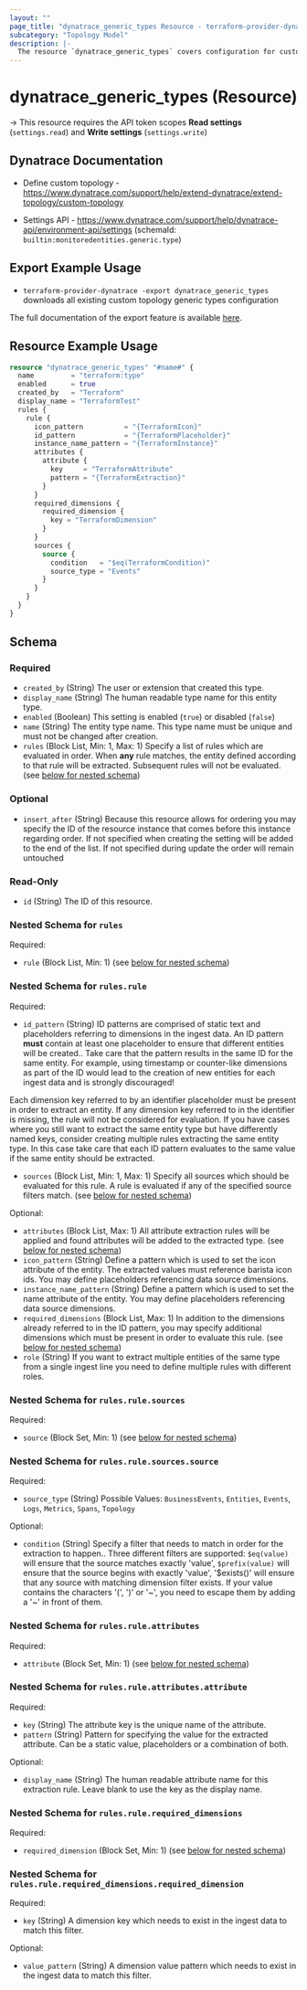 ```yaml
---
layout: ""
page_title: "dynatrace_generic_types Resource - terraform-provider-dynatrace"
subcategory: "Topology Model"
description: |-
  The resource `dynatrace_generic_types` covers configuration for custom topology generic types
---
```


# dynatrace_generic_types (Resource)

-> This resource requires the API token scopes **Read settings** (`settings.read`) and **Write settings** (`settings.write`)

## Dynatrace Documentation

- Define custom topology - https://www.dynatrace.com/support/help/extend-dynatrace/extend-topology/custom-topology

- Settings API - https://www.dynatrace.com/support/help/dynatrace-api/environment-api/settings (schemaId: `builtin:monitoredentities.generic.type`)

## Export Example Usage

- `terraform-provider-dynatrace -export dynatrace_generic_types` downloads all existing custom topology generic types configuration

The full documentation of the export feature is available [here](https://dt-url.net/h203qmc).

## Resource Example Usage

```terraform
resource "dynatrace_generic_types" "#name#" {
  name         = "terraform:type"
  enabled      = true
  created_by   = "Terraform"
  display_name = "TerraformTest"
  rules {
    rule {
      icon_pattern          = "{TerraformIcon}"
      id_pattern            = "{TerraformPlaceholder}"
      instance_name_pattern = "{TerraformInstance}"
      attributes {
        attribute {
          key     = "TerraformAttribute"
          pattern = "{TerraformExtraction}"
        }
      }
      required_dimensions {
        required_dimension {
          key = "TerraformDimension"
        }
      }
      sources {
        source {
          condition   = "$eq(TerraformCondition)"
          source_type = "Events"
        }
      }
    }
  }
}
```

<!-- schema generated by tfplugindocs -->
## Schema

### Required

- `created_by` (String) The user or extension that created this type.
- `display_name` (String) The human readable type name for this entity type.
- `enabled` (Boolean) This setting is enabled (`true`) or disabled (`false`)
- `name` (String) The entity type name. This type name must be unique and must not be changed after creation.
- `rules` (Block List, Min: 1, Max: 1) Specify a list of rules which are evaluated in order. When **any** rule matches, the entity defined according to that rule will be extracted. Subsequent rules will not be evaluated. (see [below for nested schema](#nestedblock--rules))

### Optional

- `insert_after` (String) Because this resource allows for ordering you may specify the ID of the resource instance that comes before this instance regarding order. If not specified when creating the setting will be added to the end of the list. If not specified during update the order will remain untouched

### Read-Only

- `id` (String) The ID of this resource.

<a id="nestedblock--rules"></a>
### Nested Schema for `rules`

Required:

- `rule` (Block List, Min: 1) (see [below for nested schema](#nestedblock--rules--rule))

<a id="nestedblock--rules--rule"></a>
### Nested Schema for `rules.rule`

Required:

- `id_pattern` (String) ID patterns are comprised of static text and placeholders referring to dimensions in the ingest data. An ID pattern **must** contain at least one placeholder to ensure that different entities will be created.. Take care that the pattern results in the same ID for the same entity. For example, using timestamp or counter-like dimensions as part of the ID would lead to the creation of new entities for each ingest data and is strongly discouraged!

Each dimension key referred to by an identifier placeholder must be present in order to extract an entity. If any dimension key referred to in the identifier is missing, the rule will not be considered for evaluation. If you have cases where you still want to extract the same entity type but have differently named keys, consider creating multiple rules extracting the same entity type. In this case take care that each ID pattern evaluates to the same value if the same entity should be extracted.
- `sources` (Block List, Min: 1, Max: 1) Specify all sources which should be evaluated for this rule. A rule is evaluated if any of the specified source filters match. (see [below for nested schema](#nestedblock--rules--rule--sources))

Optional:

- `attributes` (Block List, Max: 1) All attribute extraction rules will be applied and found attributes will be added to the extracted type. (see [below for nested schema](#nestedblock--rules--rule--attributes))
- `icon_pattern` (String) Define a pattern which is used to set the icon attribute of the entity. The extracted values must reference barista icon ids. You may define placeholders referencing data source dimensions.
- `instance_name_pattern` (String) Define a pattern which is used to set the name attribute of the entity. You may define placeholders referencing data source dimensions.
- `required_dimensions` (Block List, Max: 1) In addition to the dimensions already referred to in the ID pattern, you may specify additional dimensions which must be present in order to evaluate this rule. (see [below for nested schema](#nestedblock--rules--rule--required_dimensions))
- `role` (String) If you want to extract multiple entities of the same type from a single ingest line you need to define multiple rules with different roles.

<a id="nestedblock--rules--rule--sources"></a>
### Nested Schema for `rules.rule.sources`

Required:

- `source` (Block Set, Min: 1) (see [below for nested schema](#nestedblock--rules--rule--sources--source))

<a id="nestedblock--rules--rule--sources--source"></a>
### Nested Schema for `rules.rule.sources.source`

Required:

- `source_type` (String) Possible Values: `BusinessEvents`, `Entities`, `Events`, `Logs`, `Metrics`, `Spans`, `Topology`

Optional:

- `condition` (String) Specify a filter that needs to match in order for the extraction to happen.. Three different filters are supported: `$eq(value)` will ensure that the source matches exactly 'value', `$prefix(value)` will ensure that the source begins with exactly 'value', '$exists()' will ensure that any source with matching dimension filter exists.
If your value contains the characters '(', ')' or '\~', you need to escape them by adding a '\~' in front of them.



<a id="nestedblock--rules--rule--attributes"></a>
### Nested Schema for `rules.rule.attributes`

Required:

- `attribute` (Block Set, Min: 1) (see [below for nested schema](#nestedblock--rules--rule--attributes--attribute))

<a id="nestedblock--rules--rule--attributes--attribute"></a>
### Nested Schema for `rules.rule.attributes.attribute`

Required:

- `key` (String) The attribute key is the unique name of the attribute.
- `pattern` (String) Pattern for specifying the value for the extracted attribute. Can be a static value, placeholders or a combination of both.

Optional:

- `display_name` (String) The human readable attribute name for this extraction rule. Leave blank to use the key as the display name.



<a id="nestedblock--rules--rule--required_dimensions"></a>
### Nested Schema for `rules.rule.required_dimensions`

Required:

- `required_dimension` (Block Set, Min: 1) (see [below for nested schema](#nestedblock--rules--rule--required_dimensions--required_dimension))

<a id="nestedblock--rules--rule--required_dimensions--required_dimension"></a>
### Nested Schema for `rules.rule.required_dimensions.required_dimension`

Required:

- `key` (String) A dimension key which needs to exist in the ingest data to match this filter.

Optional:

- `value_pattern` (String) A dimension value pattern which needs to exist in the ingest data to match this filter.
 